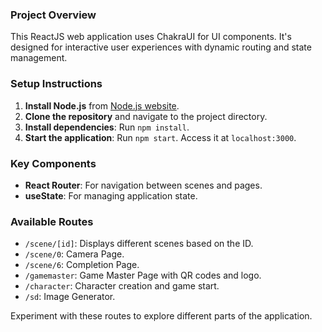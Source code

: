 ### Project Overview

This ReactJS web application uses ChakraUI for UI components. It's designed for interactive user experiences with dynamic routing and state management.

### Setup Instructions

1. **Install Node.js** from [Node.js website](https://nodejs.org/).
2. **Clone the repository** and navigate to the project directory.
3. **Install dependencies**: Run `npm install`.
4. **Start the application**: Run `npm start`. Access it at `localhost:3000`.

### Key Components

- **React Router**: For navigation between scenes and pages.
- **useState**: For managing application state.

### Available Routes

- `/scene/[id]`: Displays different scenes based on the ID.
- `/scene/0`: Camera Page.
- `/scene/6`: Completion Page.
- `/gamemaster`: Game Master Page with QR codes and logo.
- `/character`: Character creation and game start.
- `/sd`: Image Generator.

Experiment with these routes to explore different parts of the application.
